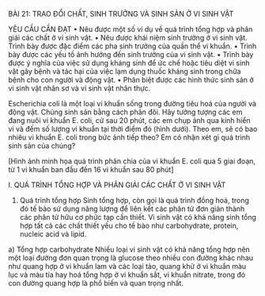 BÀI 21: TRAO ĐỔI CHẤT, SINH TRƯỞNG VÀ SINH SẢN Ở VI SINH VẬT

YÊU CẦU CẦN ĐẠT
• Nêu được một số ví dụ về quá trình tổng hợp và phân giải các chất ở vi sinh vật.
• Nêu được khái niệm sinh trưởng ở vi sinh vật. Trình bày được đặc điểm các pha sinh trưởng của quần thể vi khuẩn.
• Trình bày được các yếu tố ảnh hưởng đến sinh trưởng của vi sinh vật.
• Trình bày được ý nghĩa của việc sử dụng kháng sinh để ức chế hoặc tiêu diệt vi sinh vật gây bệnh và tác hại của việc lạm dụng thuốc kháng sinh trong chữa bệnh cho con người và động vật.
• Phân biệt được các hình thức sinh sản ở vi sinh vật nhân sơ và vi sinh vật nhân thực.

Escherichia coli là một loại vi khuẩn sống trong đường tiêu hoá của người và động vật. Chúng sinh sản bằng cách phân đôi. Hãy tưởng tượng các em đang nuôi vi khuẩn E. coli, cứ sau 20 phút, các em chụp ảnh qua kính hiển vi và đếm số lượng vi khuẩn tại thời điểm đó (hình dưới). Theo em, sẽ có bao nhiêu vi khuẩn E. coli trong bức ảnh tiếp theo? Em có nhận xét gì quá trình sinh sản của chúng?

[Hình ảnh minh họa quá trình phân chia của vi khuẩn E. coli qua 5 giai đoạn, từ 1 vi khuẩn ban đầu đến 16 vi khuẩn sau 80 phút]

I. QUÁ TRÌNH TỔNG HỢP VÀ PHÂN GIẢI CÁC CHẤT Ở VI SINH VẬT

1. Quá trình tổng hợp
Sinh tổng hợp, còn gọi là quá trình đồng hoá, trong đó tế bào sử dụng năng lượng để liên kết các phân tử đơn giản thành các phân tử hữu cơ phức tạp cần thiết. Vi sinh vật có khả năng sinh tổng hợp tất cả các chất thiết yếu cho tế bào như carbohydrate, protein, nucleic acid và lipid.

a) Tổng hợp carbohydrate
Nhiều loại vi sinh vật có khả năng tổng hợp nên một loại đường đơn quan trọng là glucose theo nhiều con đường khác nhau như quang hợp ở vi khuẩn lam và các loại tảo, quang khử ở vi khuẩn màu lục và màu tía hay hoá tổng hợp ở vi khuẩn sắt, vi khuẩn nitrate, trong đó con đường quang hợp là phổ biến và quan trọng nhất.